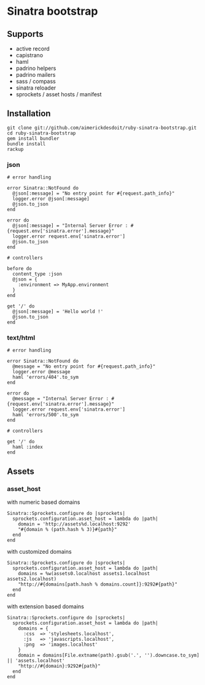 # Sinatra bootstrap

## Supports

* active record
* capistrano
* haml
* padrino helpers
* padrino mailers
* sass / compass
* sinatra reloader
* sprockets / asset hosts / manifest

## Installation

	git clone git://github.com/aimerickdesdoit/ruby-sinatra-bootstrap.git
	cd ruby-sinatra-bootstrap
	gem install bundler
	bundle install
	rackup

### json

	# error handling

	error Sinatra::NotFound do
	  @json[:message] = "No entry point for #{request.path_info}"
	  logger.error @json[:message]
	  @json.to_json
	end

	error do
	  @json[:message] = "Internal Server Error : #{request.env['sinatra.error'].message}"
	  logger.error request.env['sinatra.error']
	  @json.to_json
	end

	# controllers

	before do
	  content_type :json
	  @json = {
	    :environment => MyApp.environment
	  }
	end

	get '/' do
	  @json[:message] = 'Hello world !'
	  @json.to_json
	end

### text/html

	# error handling

	error Sinatra::NotFound do
	  @message = "No entry point for #{request.path_info}"
	  logger.error @message
	  haml 'errors/404'.to_sym
	end

	error do
	  @message = "Internal Server Error : #{request.env['sinatra.error'].message}"
	  logger.error request.env['sinatra.error']
	  haml 'errors/500'.to_sym
	end

	# controllers

	get '/' do
	  haml :index
	end

## Assets

### asset_host

with numeric based domains

	Sinatra::Sprockets.configure do |sprockets|
	  sprockets.configuration.asset_host = lambda do |path|
	    domain = 'http://assets%d.localhost:9292'
	    "#{domain % (path.hash % 3)}#{path}"
	  end
	end

with customized domains

	Sinatra::Sprockets.configure do |sprockets|
	  sprockets.configuration.asset_host = lambda do |path|
	    domains = %w(assets0.localhost assets1.localhost assets2.localhost)
	    "http://#{domains[path.hash % domains.count]}:9292#{path}"
	  end
	end

with extension based domains

	Sinatra::Sprockets.configure do |sprockets|
	  sprockets.configuration.asset_host = lambda do |path|
	    domains = {
	      :css  => 'stylesheets.localhost',
	      :js   => 'javascripts.localhost',
	      :png  => 'images.localhost'
	    }
	    domain = domains[File.extname(path).gsub('.', '').downcase.to_sym] || 'assets.localhost'
	    "http://#{domain}:9292#{path}"
	  end
	end
